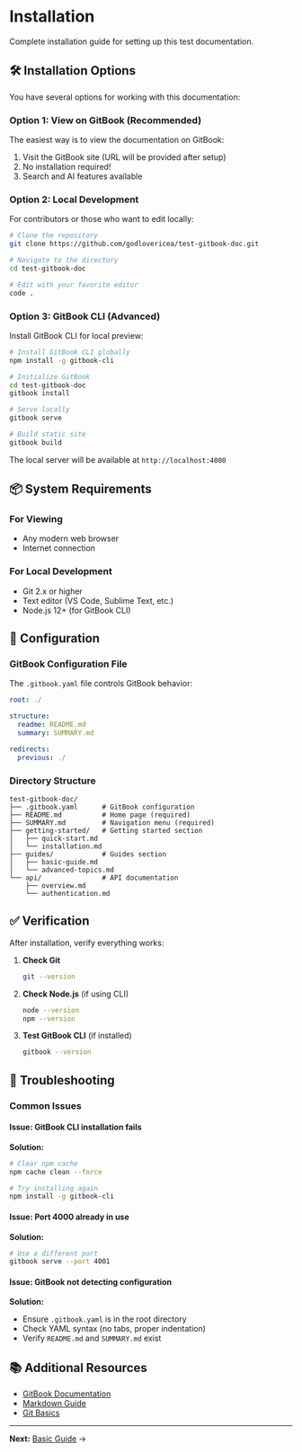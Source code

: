 # Installation

Complete installation guide for setting up this test documentation.

## 🛠️ Installation Options

You have several options for working with this documentation:

### Option 1: View on GitBook (Recommended)

The easiest way is to view the documentation on GitBook:

1. Visit the GitBook site (URL will be provided after setup)
2. No installation required!
3. Search and AI features available

### Option 2: Local Development

For contributors or those who want to edit locally:

```bash
# Clone the repository
git clone https://github.com/godlovericea/test-gitbook-doc.git

# Navigate to the directory
cd test-gitbook-doc

# Edit with your favorite editor
code .
```

### Option 3: GitBook CLI (Advanced)

Install GitBook CLI for local preview:

```bash
# Install GitBook CLI globally
npm install -g gitbook-cli

# Initialize GitBook
cd test-gitbook-doc
gitbook install

# Serve locally
gitbook serve

# Build static site
gitbook build
```

The local server will be available at `http://localhost:4000`

## 📦 System Requirements

### For Viewing
- Any modern web browser
- Internet connection

### For Local Development
- Git 2.x or higher
- Text editor (VS Code, Sublime Text, etc.)
- Node.js 12+ (for GitBook CLI)

## 🔧 Configuration

### GitBook Configuration File

The `.gitbook.yaml` file controls GitBook behavior:

```yaml
root: ./

structure:
  readme: README.md
  summary: SUMMARY.md

redirects:
  previous: ./
```

### Directory Structure

```
test-gitbook-doc/
├── .gitbook.yaml      # GitBook configuration
├── README.md          # Home page (required)
├── SUMMARY.md         # Navigation menu (required)
├── getting-started/   # Getting started section
│   ├── quick-start.md
│   └── installation.md
├── guides/            # Guides section
│   ├── basic-guide.md
│   └── advanced-topics.md
└── api/               # API documentation
    ├── overview.md
    └── authentication.md
```

## ✅ Verification

After installation, verify everything works:

1. **Check Git**
   ```bash
   git --version
   ```

2. **Check Node.js** (if using CLI)
   ```bash
   node --version
   npm --version
   ```

3. **Test GitBook CLI** (if installed)
   ```bash
   gitbook --version
   ```

## 🐛 Troubleshooting

### Common Issues

#### Issue: GitBook CLI installation fails

**Solution:**
```bash
# Clear npm cache
npm cache clean --force

# Try installing again
npm install -g gitbook-cli
```

#### Issue: Port 4000 already in use

**Solution:**
```bash
# Use a different port
gitbook serve --port 4001
```

#### Issue: GitBook not detecting configuration

**Solution:**
- Ensure `.gitbook.yaml` is in the root directory
- Check YAML syntax (no tabs, proper indentation)
- Verify `README.md` and `SUMMARY.md` exist

## 📚 Additional Resources

- [GitBook Documentation](https://docs.gitbook.com/)
- [Markdown Guide](https://www.markdownguide.org/)
- [Git Basics](https://git-scm.com/book/en/v2)

---

**Next:** [Basic Guide](../guides/basic-guide.md) →

